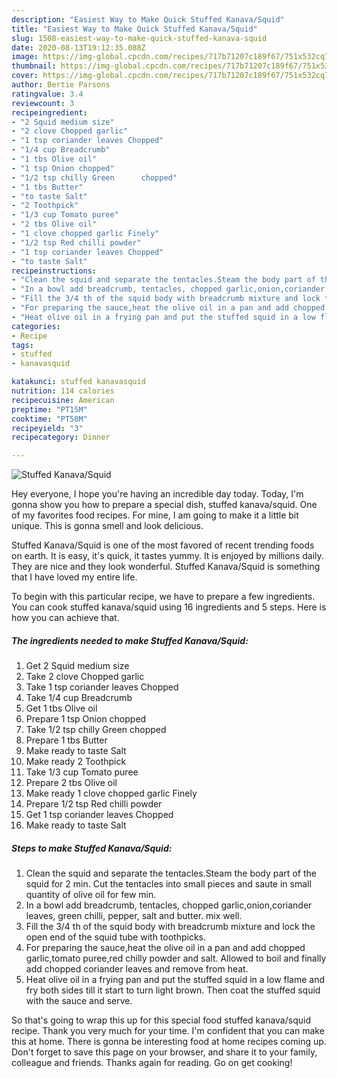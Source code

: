 ```yaml
---
description: "Easiest Way to Make Quick Stuffed Kanava/Squid"
title: "Easiest Way to Make Quick Stuffed Kanava/Squid"
slug: 1508-easiest-way-to-make-quick-stuffed-kanava-squid
date: 2020-08-13T19:12:35.088Z
image: https://img-global.cpcdn.com/recipes/717b71207c189f67/751x532cq70/stuffed-kanavasquid-recipe-main-photo.jpg
thumbnail: https://img-global.cpcdn.com/recipes/717b71207c189f67/751x532cq70/stuffed-kanavasquid-recipe-main-photo.jpg
cover: https://img-global.cpcdn.com/recipes/717b71207c189f67/751x532cq70/stuffed-kanavasquid-recipe-main-photo.jpg
author: Bertie Parsons
ratingvalue: 3.4
reviewcount: 3
recipeingredient:
- "2 Squid medium size"
- "2 clove Chopped garlic"
- "1 tsp coriander leaves Chopped"
- "1/4 cup Breadcrumb"
- "1 tbs Olive oil"
- "1 tsp Onion chopped"
- "1/2 tsp chilly Green      chopped"
- "1 tbs Butter"
- "to taste Salt"
- "2 Toothpick"
- "1/3 cup Tomato puree"
- "2 tbs Olive oil"
- "1 clove chopped garlic Finely"
- "1/2 tsp Red chilli powder"
- "1 tsp coriander leaves Chopped"
- "to taste Salt"
recipeinstructions:
- "Clean the squid and separate the tentacles.Steam the body part of the squid for 2 min. Cut the tentacles into small pieces and saute in small quantity of olive oil for few min."
- "In a bowl add breadcrumb, tentacles, chopped garlic,onion,coriander leaves, green chilli, pepper, salt and butter. mix well."
- "Fill the 3/4 th of the squid body with breadcrumb mixture and lock the open end of the squid tube with toothpicks."
- "For preparing the sauce,heat the olive oil in a pan and add chopped garlic,tomato puree,red chilly powder and salt. Allowed to boil and finally add chopped coriander leaves and remove from heat."
- "Heat olive oil in a frying pan and put the stuffed squid in a low flame and fry both sides till it start to turn light brown. Then coat the stuffed squid with the sauce and serve."
categories:
- Recipe
tags:
- stuffed
- kanavasquid

katakunci: stuffed kanavasquid 
nutrition: 114 calories
recipecuisine: American
preptime: "PT15M"
cooktime: "PT50M"
recipeyield: "3"
recipecategory: Dinner

---
```



![Stuffed Kanava/Squid](https://img-global.cpcdn.com/recipes/717b71207c189f67/751x532cq70/stuffed-kanavasquid-recipe-main-photo.jpg)

Hey everyone, I hope you're having an incredible day today. Today, I'm gonna show you how to prepare a special dish, stuffed kanava/squid. One of my favorites food recipes. For mine, I am going to make it a little bit unique. This is gonna smell and look delicious.



Stuffed Kanava/Squid is one of the most favored of recent trending foods on earth. It is easy, it's quick, it tastes yummy. It is enjoyed by millions daily. They are nice and they look wonderful. Stuffed Kanava/Squid is something that I have loved my entire life.


To begin with this particular recipe, we have to prepare a few ingredients. You can cook stuffed kanava/squid using 16 ingredients and 5 steps. Here is how you can achieve that.

<!--inarticleads1-->

##### The ingredients needed to make Stuffed Kanava/Squid:

1. Get 2 Squid medium size
1. Take 2 clove Chopped garlic
1. Take 1 tsp coriander leaves Chopped
1. Take 1/4 cup Breadcrumb
1. Get 1 tbs Olive oil
1. Prepare 1 tsp Onion chopped
1. Take 1/2 tsp chilly Green      chopped
1. Prepare 1 tbs Butter
1. Make ready to taste Salt
1. Make ready 2 Toothpick
1. Take 1/3 cup Tomato puree
1. Prepare 2 tbs Olive oil
1. Make ready 1 clove chopped garlic Finely
1. Prepare 1/2 tsp Red chilli powder
1. Get 1 tsp coriander leaves Chopped
1. Make ready to taste Salt




<!--inarticleads2-->

##### Steps to make Stuffed Kanava/Squid:

1. Clean the squid and separate the tentacles.Steam the body part of the squid for 2 min. Cut the tentacles into small pieces and saute in small quantity of olive oil for few min.
1. In a bowl add breadcrumb, tentacles, chopped garlic,onion,coriander leaves, green chilli, pepper, salt and butter. mix well.
1. Fill the 3/4 th of the squid body with breadcrumb mixture and lock the open end of the squid tube with toothpicks.
1. For preparing the sauce,heat the olive oil in a pan and add chopped garlic,tomato puree,red chilly powder and salt. Allowed to boil and finally add chopped coriander leaves and remove from heat.
1. Heat olive oil in a frying pan and put the stuffed squid in a low flame and fry both sides till it start to turn light brown. Then coat the stuffed squid with the sauce and serve.




So that's going to wrap this up for this special food stuffed kanava/squid recipe. Thank you very much for your time. I'm confident that you can make this at home. There is gonna be interesting food at home recipes coming up. Don't forget to save this page on your browser, and share it to your family, colleague and friends. Thanks again for reading. Go on get cooking!
